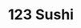 ---
layout: place
title: "123 Sushi"
permalink: /minnesota/minneapolis/123-sushi.html
stateAbbr: MN
stateName: Minnesota
cityName: Minneapolis
seo:
  name: "123 Sushi"
  type: Restaurant
  links: http://www.onetwothreesushi.com/
description: "Casual, fast-food spot offering create-your-own sushi rolls, ramen & rice bowls in a modern space. Looking for sushi in Minneapolis, Minnesota? Check out 123..."
place_id: ChIJ-TtOW5cys1IR3X6DwOwsWgA
photos:
  - name: >-
      places/ChIJ-TtOW5cys1IR3X6DwOwsWgA/photos/AeeoHcISUp62plVUsQfCWriSBlWYwiEndTNSkaiKtddzOYnohmQKEU1Ib13q1lS4jkWDHKMXtbt9_E6wXekTlKXxAkCSMPRDNxd_TrvJ55eLUptGnmPUeuk3oNNn34bNzamYQxfAs7OlFRWnoPhIl_lFHxqhzn995NcM1g30LKYwkYtgggUvcmB98YzEf-NGvMMKozsAbKRXGftKNT03SfZsbA4Rq8zzWNQHi_Hl7xOeCCilTrlKbNwJcF1_0LqTfokAML1TK89URHKWsRUACPFb4IQhllReI24KG8_P9kSY6_p4mV8Wd7KbaS2DWn7fVxoA3XsMyBF7hiyMKZouqnNq5iA0ha7ZOrbk0r6Do2AuDxkdi231-lanzSUcvJzOYu-uczhxgrlETjJOwwRckWy04RZVFOgLrqPEQplbi2_wFG_QMg
    widthPx: 3264
    heightPx: 1836
    authorAttributions:
      - displayName: Jim Steffel
        uri: https://maps.google.com/maps/contrib/104508757805751293784
        photoUri: >-
          https://lh3.googleusercontent.com/a-/ALV-UjXSYLW7PKVv_dSGizw1TS8bk-m46U67oAypieZrPVa-Yh0mBSat=s100-p-k-no-mo
    flagContentUri: >-
      https://www.google.com/local/imagery/report/?cb_client=maps_api_places.places_api&image_key=!1e10!2sCIHM0ogKEICAgID4qt_uUg&hl=en-US
    googleMapsUri: >-
      https://www.google.com/maps/place//data=!3m4!1e2!3m2!1sCIHM0ogKEICAgID4qt_uUg!2e10!4m2!3m1!1s0x52b332975b4e3bf9:0x5a2cecc0837edd
  - name: >-
      places/ChIJ-TtOW5cys1IR3X6DwOwsWgA/photos/AeeoHcIhcZGLqpHO-l9vaRb5GLMN6ChxW76ezYp1FWojBt5pfxTCaE6Yei_4V5Ugukdh_V8SAll-l4papmFhfo9BiwNXdWQsRi13pugFuvXl4b_SLwX-BJrpoICKjLuXFQ611mgGHp_p-xoWm_gcWN_he_drbLcs8_05jQY7146-K-Pq3OTuiZ_3O6s3d-aad4fq3x8NpN-9Y2th88-3gJc5a4P8F015GobSst9sMCSREGLY90ztU15KY_QLpkoc7fGDKCKAEQVIkWyjfWGEwxgKZILGNMfoD7DMlLDO8Im75cvzPdVtr_68n3A8fFv4jN_VGGkgMhN7OByjHLylsvoC-F3XWuaFeeHI7B9lwL-D7PQij7053Tu4hlZVNeAKmfaL_3gyBNPr_Vkuuvpv_qmAPpCe9ErjTAeKgXMZBvNIOpbn36g
    widthPx: 3000
    heightPx: 4000
    authorAttributions:
      - displayName: Matthew Bender
        uri: https://maps.google.com/maps/contrib/102954616527919342091
        photoUri: >-
          https://lh3.googleusercontent.com/a-/ALV-UjVpngjsL6HVQ3avJjqUVmVYrSHaCZw-uUtV6ggvnuzYs_mdfrCc2g=s100-p-k-no-mo
    flagContentUri: >-
      https://www.google.com/local/imagery/report/?cb_client=maps_api_places.places_api&image_key=!1e10!2sCIHM0ogKEICAgICD2MLA3wE&hl=en-US
    googleMapsUri: >-
      https://www.google.com/maps/place//data=!3m4!1e2!3m2!1sCIHM0ogKEICAgICD2MLA3wE!2e10!4m2!3m1!1s0x52b332975b4e3bf9:0x5a2cecc0837edd
  - name: >-
      places/ChIJ-TtOW5cys1IR3X6DwOwsWgA/photos/AeeoHcKipGlpm66mHP-JN5jfcliWY-l4cURYRKG5aeeFxXQyXNg82Drvdb_jVIFZ06miBk2iGtKy6Ll7AYfed0WO6i_GYOgD8GhwxespXJDG6nKSmR6AvYugjxnm66PQoi-SXfqAUPYRiY6PGj5OVmLXijcj0Iy-kqz4b-sgyjhpFRw4xWeDJnr55zsbS0NF2jOjDh8GWZyHRgL62nxVY8d1r5WPWRhW4nQJ9QivP6yo2dPBtJk1nJkzOC-NQJSw8VE4pD5P_emoPj91KJ_IGsD4G-llKKc9vQ3qx-skPby1COS0t8UaO_7-UZtFUA4fHDix2_rLF6cZTyNAw_NIQxdrqF1sHx1OBM8IAtkDFa6wy-zO2usvw0y05w25DAuBjUx9kQGnhnZE-b78Tg41ynbDWJ0ii7ED_Mi-j4rVmaCHAd7keQ
    widthPx: 3024
    heightPx: 4032
    authorAttributions:
      - displayName: Kiana Tigur
        uri: https://maps.google.com/maps/contrib/101940205706932230653
        photoUri: >-
          https://lh3.googleusercontent.com/a-/ALV-UjWZzevVn-l7LB2oH9qPrWBn5iWEunpS7j_8UQXLHxP-mzV2ZnQ=s100-p-k-no-mo
    flagContentUri: >-
      https://www.google.com/local/imagery/report/?cb_client=maps_api_places.places_api&image_key=!1e10!2sCIHM0ogKEICAgIDMnO2WFA&hl=en-US
    googleMapsUri: >-
      https://www.google.com/maps/place//data=!3m4!1e2!3m2!1sCIHM0ogKEICAgIDMnO2WFA!2e10!4m2!3m1!1s0x52b332975b4e3bf9:0x5a2cecc0837edd
  - name: >-
      places/ChIJ-TtOW5cys1IR3X6DwOwsWgA/photos/AeeoHcLurbteljD5p3rEba1c__DQXP-kOzewyYInAyEaWEcNUfA7BgrWz5YQU43qf0A1XRVJuR34vCLAESyqh49E0wyDZb4ZOdssA5pjTo68nuLNBGbtAfXikDSMpbae7SHxb4fS3BPEOjxlRTK90dor8szJoTfxMb-yZWLn2R8eS3Q2emVXn9anwQcGQPT0Onef6Xg8gQG3qNhrieRANqw-BZObW-uV-pQfOUC3zOOmY9SXnyuQn6_THOmAIJSNeoATkdZOnffw599GFWa6PBkDkPn8fHPS-2IzoxNAS04Q5ZN37oi92ia4rbggoSSznDp9MuwdD548uLTVgLKaOJuZcqka3fIfOSODkwNBfxzujDXjtf7niUNwPLWNVYpaUPO_qrBRd9qtggBXiS-hgCXKF6ThUE_3cC5PcS7ZUeiL7k87Ww
    widthPx: 3532
    heightPx: 2420
    authorAttributions:
      - displayName: Adam Reznik
        uri: https://maps.google.com/maps/contrib/118240320886202784473
        photoUri: >-
          https://lh3.googleusercontent.com/a-/ALV-UjXlQbxC9ZHFKFlbUEXt4gxch976t57ZYlgechuXhKnByeiDgS91=s100-p-k-no-mo
    flagContentUri: >-
      https://www.google.com/local/imagery/report/?cb_client=maps_api_places.places_api&image_key=!1e10!2sCIHM0ogKEICAgIDx9ITZUw&hl=en-US
    googleMapsUri: >-
      https://www.google.com/maps/place//data=!3m4!1e2!3m2!1sCIHM0ogKEICAgIDx9ITZUw!2e10!4m2!3m1!1s0x52b332975b4e3bf9:0x5a2cecc0837edd
  - name: >-
      places/ChIJ-TtOW5cys1IR3X6DwOwsWgA/photos/AeeoHcLcu65r5gFJsVdlNu-FS7P9_XPrCfk8KIeqjvr-YiJHayqi3XNq-dsy0oTrXFXvWWNRs9NZS8AELiSiiZ978Vu5kdSWBok9_154jyy59qzA5kazZa5HIBoQOSH36rONOPzNGzmGyl0dEQi3hfvfIKhOd7As3131DbsEkOq3R4VKjhayhf01CQBJK-6pa-E0Rx1_juzPGGK-pHW7SOXwcinc9v3dbPe-8JC1MPHpp229IWKcA_5m3MjbWDd-6YCKEOu5ClC80VZbw0GZfEwI9Buk9RmgIdgCR1gcW9HP4OWcUpz3d7W2UK4t45ttHjK03qDBZbtgCk6d8gvWg538wc3v6LvxpYtOaOczfI-CKBytH7KzAADAXdD8QaOhFtjOZNvQvOpS-MGxt7vArETVFOmCqkQHE_wKZa3wsqrcyhMfsTpK
    widthPx: 4032
    heightPx: 2268
    authorAttributions:
      - displayName: Jonathan Bates
        uri: https://maps.google.com/maps/contrib/110597728136223946876
        photoUri: >-
          https://lh3.googleusercontent.com/a-/ALV-UjWsgj-W5jED1wbNNuP8iJHBeH-028gkwapqnjMxC5Mr5ZWUHcuofA=s100-p-k-no-mo
    flagContentUri: >-
      https://www.google.com/local/imagery/report/?cb_client=maps_api_places.places_api&image_key=!1e10!2sCIHM0ogKEICAgICk8pOk2QE&hl=en-US
    googleMapsUri: >-
      https://www.google.com/maps/place//data=!3m4!1e2!3m2!1sCIHM0ogKEICAgICk8pOk2QE!2e10!4m2!3m1!1s0x52b332975b4e3bf9:0x5a2cecc0837edd
  - name: >-
      places/ChIJ-TtOW5cys1IR3X6DwOwsWgA/photos/AeeoHcJSh8NNTQ_ClznlmcbTXThfqInkk3uIwKQvnrZDqwa-6kRlNK0lkye9i-OIwiSQendpHGBKGLi6IED8AeWPdZjPozpmnPqTJ00YdHHArHglQgp_T4K31hpoDATDlejomo2qqoDViWB1B3dl3y-sdNmTEw3SlfbCYhCtBNwmJi4aMsazvZJZFTJ6JAafDm1Avhbt7uyGHe46BwKDfWxI91EkD5Kl0n5qhp32p_hwW6-VhEBhN_dNUAD1RX9m_EcoyDCADw0wK8U7XmVyvqVw0J3l3Wjx1SyViQdf7JzVBIIv1m94SSmWfGLrlrN-dmTeStS_Sa3tlarDdBXGtMy-5ZB5SQkwY-gaRfgpyyzA-eZiAl-W5pyBuwfgiV7tvRang9qr3yYMmkcqRP7EQJY8AqiRt9rvF0hz6fZF9rRpXU7pHg
    widthPx: 3024
    heightPx: 4032
    authorAttributions:
      - displayName: Car Life
        uri: https://maps.google.com/maps/contrib/113364899927447758156
        photoUri: >-
          https://lh3.googleusercontent.com/a-/ALV-UjV88MPg9JcPumoccIKkumBw-FeVRbRxTaM7tlVikQIE1CQT8iP3kQ=s100-p-k-no-mo
    flagContentUri: >-
      https://www.google.com/local/imagery/report/?cb_client=maps_api_places.places_api&image_key=!1e10!2sCIHM0ogKEICAgICpia-ILw&hl=en-US
    googleMapsUri: >-
      https://www.google.com/maps/place//data=!3m4!1e2!3m2!1sCIHM0ogKEICAgICpia-ILw!2e10!4m2!3m1!1s0x52b332975b4e3bf9:0x5a2cecc0837edd
  - name: >-
      places/ChIJ-TtOW5cys1IR3X6DwOwsWgA/photos/AeeoHcJB_wAoP4ywkFKlmUWU-DllXdKzU7a3c0vVzvJDFCu5uDolGNRLiNwk-7kxeBDpk0NOcW0SA97rznP7UOHFri_I3WxQZZWxY7R2KX4JMz17J7i-vGuUt75Gm70z9-8uRARHdLJ6lP5-LySH69i4owtadxFsT9f3P7Cn-YtjmM_qA9lUYONBFjndNJneR2dbZR30WZyFotvJZb3mggtXGgxiWyMGHSCFvFoOR6vd4ql-yxfZfhcz7TqD-Sv2uCl-rtjTVC2DL8bScKea_e2nyoMzTYbQ3jqNDNq4QERgrIe7bOY9QUVXsJbtiey7n61RN5SmGKCTPmX9AFqxrczQF2xmq93Itp6Sp1xmkcmSCmivWHHLZYLx2ZMcRlMATntt4pqX0sP-t7gh8AHDrCReGFPLFjJjvbOOH1SWPGidIqM
    widthPx: 4800
    heightPx: 3600
    authorAttributions:
      - displayName: Tracy Huebner
        uri: https://maps.google.com/maps/contrib/112239932916610032979
        photoUri: >-
          https://lh3.googleusercontent.com/a-/ALV-UjW17mjqJtsDM90yeyJZaNkc_Zhkw5RHsa3dHS8WHMiGLtObGZjN3A=s100-p-k-no-mo
    flagContentUri: >-
      https://www.google.com/local/imagery/report/?cb_client=maps_api_places.places_api&image_key=!1e10!2sCIHM0ogKEICAgIC4zcK4DA&hl=en-US
    googleMapsUri: >-
      https://www.google.com/maps/place//data=!3m4!1e2!3m2!1sCIHM0ogKEICAgIC4zcK4DA!2e10!4m2!3m1!1s0x52b332975b4e3bf9:0x5a2cecc0837edd
  - name: >-
      places/ChIJ-TtOW5cys1IR3X6DwOwsWgA/photos/AeeoHcLomtAQM9cjccftJJRkdYR_uUUB7Dm2fhbe5LE1dXi06FWKucqVo4HpNV2Kgi2YFgYhfBIeICTisVTpGfQxFp19nS4OBn_f3V2kqVxqzrtB0-cD846MHQ2WhrV3B9-oyhQtOHqwF9zEKcAhme6S4gfzmUR-0bafkA-Cr4JJkF1db0vLuP7NHZBi6EFwymqhXLDnSgbX_FDAvbtxqW7BvrrP1U1HBP94okdIsnBbNm4WbKvkfdrf6GKsnx-YK2PAK7WJFKfwwYGVcyT0l0coisLBPvS_8rqo4mpZxbkZYwzFHlE9foS3DwjlYqmxKex2_p_5BcOLV5Jm5te_3Sm8_fKRifVCYGyByHK617Pcd56jpF4GHnSHHKK_ZUaM504lDaMNDQly0cLx93gYQISIGSlscR0l3HnmxFpY9X1LW5kv4w
    widthPx: 3024
    heightPx: 4032
    authorAttributions:
      - displayName: Karen Wilson
        uri: https://maps.google.com/maps/contrib/114807764592508961465
        photoUri: >-
          https://lh3.googleusercontent.com/a-/ALV-UjV7IpBQhTCZ-s7nilxRZwYsy24p6z7jlVMtPKvE0xKAEAxFL221HA=s100-p-k-no-mo
    flagContentUri: >-
      https://www.google.com/local/imagery/report/?cb_client=maps_api_places.places_api&image_key=!1e10!2sCIHM0ogKEICAgID4hajPUg&hl=en-US
    googleMapsUri: >-
      https://www.google.com/maps/place//data=!3m4!1e2!3m2!1sCIHM0ogKEICAgID4hajPUg!2e10!4m2!3m1!1s0x52b332975b4e3bf9:0x5a2cecc0837edd
  - name: >-
      places/ChIJ-TtOW5cys1IR3X6DwOwsWgA/photos/AeeoHcLryKqc6GHDxNGU2t3Du4inx6EoLpHg7iXzhtUp-mDrAQa6B3vsR-9oC0uwZCwujdMcNV9w4aH9CMR62sp1WTOz-bwqvrTEmMWN76vW3Xi1MNiSwqMl07qbakhPwc5WYhEgTFReL2QVGFgT9R5M9fscwiONmc1febpuB33q3XcGpxjC4m7_owQVL3ObKmD8OWNL-GTmD70A6dkN--phrEyiHdLj55p54jW-MjeBVujNpEFO4U7Jnz0R9dry8i5t1o5_ESd8rrtEaoMvL7VKXjEO-_ScwMC6LxMUtlONpWO5SvnlXjvkecvmA5CKEuTx1n1ldtG54EAYc65Ytq8_LEpS8gfaUAucNZXojqBNBpeMaSKrNT7HZvaYaOBRPB2iK5Yd2UouS-KaQvgcSspztnaLUbLEH6rxbtySBhEeNwCHxw
    widthPx: 4032
    heightPx: 2268
    authorAttributions:
      - displayName: LiLu Funkenbusch
        uri: https://maps.google.com/maps/contrib/104689070040224198163
        photoUri: >-
          https://lh3.googleusercontent.com/a/ACg8ocLKSCZ0kGWrOwE8-ikmBoBNczZWs-PYy6xwzRwPh4W7YbfBAQ=s100-p-k-no-mo
    flagContentUri: >-
      https://www.google.com/local/imagery/report/?cb_client=maps_api_places.places_api&image_key=!1e10!2sCIHM0ogKEICAgIC46u2lRA&hl=en-US
    googleMapsUri: >-
      https://www.google.com/maps/place//data=!3m4!1e2!3m2!1sCIHM0ogKEICAgIC46u2lRA!2e10!4m2!3m1!1s0x52b332975b4e3bf9:0x5a2cecc0837edd
  - name: >-
      places/ChIJ-TtOW5cys1IR3X6DwOwsWgA/photos/AeeoHcIp2S3DDgJAkVX6I7YutEIla-HuUuFwO9XqfRQW1SXTyFwy0Urpl06VEMPoWRdfki-DtXkpEPi7khr5YDpqpzBvX1WHkTNpv9_EYU6Ew_N9mO2IU0JJO2YwWSsYr-5JAU2o54BxPhEJSBTuG2LjSYTMnCKZirYVZvR2o4cEbIbjfYUlzFbJQK35MGBMOdsNiN8s4XO8UT1htkkWEps_c67q3J_weCQzB-V_Wbmq4HVjOzkhSBrtW9E_aL39tNuoFh-LiXuUJPM14nmV63f_2ODmJjto-J2Q5K58XzK1DxiNoc_LdMoI4ZjuYEoZwbNHjgXmxQOO1I3xsraPCa7SNQ4PiGEpLQzl5S2rf8MqsmWF30BJRLrkcPYdRz2zcFuGNULTLvRF6hhNt1dzS8vKY_XZ4dNQMb0ZyA6VAS2YnDI
    widthPx: 3024
    heightPx: 4032
    authorAttributions:
      - displayName: Barry Thao
        uri: https://maps.google.com/maps/contrib/116403536850489491726
        photoUri: >-
          https://lh3.googleusercontent.com/a-/ALV-UjX_9jNP3vrYVEybzIygLRE8mjG2i_BJ1wv8kkDtHwbicgWGOrKB1w=s100-p-k-no-mo
    flagContentUri: >-
      https://www.google.com/local/imagery/report/?cb_client=maps_api_places.places_api&image_key=!1e10!2sCIHM0ogKEICAgICapbSCcA&hl=en-US
    googleMapsUri: >-
      https://www.google.com/maps/place//data=!3m4!1e2!3m2!1sCIHM0ogKEICAgICapbSCcA!2e10!4m2!3m1!1s0x52b332975b4e3bf9:0x5a2cecc0837edd
address: 80 S 8th St Suite 228, Minneapolis, MN 55402, USA
street: 80 S 8th St Suite 228
city: Minneapolis
state: MN
zip: '55402'
country: USA
neighborhood: Central Minneapolis
latitude: '44.976103'
longitude: '-93.271340'
accessibility_options:
  wheelchairAccessibleEntrance: true
business_status: OPERATIONAL
name: 123 Sushi
google_maps_links:
  directionsUri: >-
    https://www.google.com/maps/dir//''/data=!4m7!4m6!1m1!4e2!1m2!1m1!1s0x52b332975b4e3bf9:0x5a2cecc0837edd!3e0
  placeUri: https://maps.google.com/?cid=25382143257706205
  writeAReviewUri: >-
    https://www.google.com/maps/place//data=!4m3!3m2!1s0x52b332975b4e3bf9:0x5a2cecc0837edd!12e1
  reviewsUri: >-
    https://www.google.com/maps/place//data=!4m4!3m3!1s0x52b332975b4e3bf9:0x5a2cecc0837edd!9m1!1b1
  photosUri: >-
    https://www.google.com/maps/place//data=!4m3!3m2!1s0x52b332975b4e3bf9:0x5a2cecc0837edd!10e5
primary_type: Sushi Restaurant
opening_hours:
  regular: null
  current: null
secondary_opening_hours:
  regular:
    weekdayDescriptions: null
    type: null
  current:
    weekdayDescriptions: null
    type: null
phone: (612) 354-3040
price_level: PRICE_LEVEL_INEXPENSIVE
price_range: $10 &ndash; $20
rating: '4.3'
rating_count: 141
website: http://www.onetwothreesushi.com/
reviews:
  - name: >-
      places/ChIJ-TtOW5cys1IR3X6DwOwsWgA/reviews/ChdDSUhNMG9nS0VJQ0FnSUNEMkpTVTNnRRAB
    relativePublishTimeDescription: a year ago
    rating: 5
    text:
      text: >-
        Stopped here for a quick lunch and the ramen was surprisingly good. I
        ordered the pork belly and the entire bowl was overall impressive. I
        think the predominant flavor was dashi/seaweed, however the pork belly
        was very flavorful. The noodles came out of a package and the soft
        boiled egg could have used some seasoning (soy bath), but overall I
        honestly can't complain. The price was about as low as it gets and the
        service was fairly quick. The entire bowl along with a separate
        container of broth was nicely packaged up for transport. Overall I'm
        giving this place a high score simply because they are one of the only
        ramen lunch options accessible by skyway and the price was super low.
        $12 for a bowl of near legit ramen is impressive. Go for it!
      languageCode: en
    originalText:
      text: >-
        Stopped here for a quick lunch and the ramen was surprisingly good. I
        ordered the pork belly and the entire bowl was overall impressive. I
        think the predominant flavor was dashi/seaweed, however the pork belly
        was very flavorful. The noodles came out of a package and the soft
        boiled egg could have used some seasoning (soy bath), but overall I
        honestly can't complain. The price was about as low as it gets and the
        service was fairly quick. The entire bowl along with a separate
        container of broth was nicely packaged up for transport. Overall I'm
        giving this place a high score simply because they are one of the only
        ramen lunch options accessible by skyway and the price was super low.
        $12 for a bowl of near legit ramen is impressive. Go for it!
      languageCode: en
    authorAttribution:
      displayName: Matthew Bender
      uri: https://www.google.com/maps/contrib/102954616527919342091/reviews
      photoUri: >-
        https://lh3.googleusercontent.com/a-/ALV-UjVpngjsL6HVQ3avJjqUVmVYrSHaCZw-uUtV6ggvnuzYs_mdfrCc2g=s128-c0x00000000-cc-rp-mo-ba4
    publishTime: '2024-03-24T05:30:50.958756Z'
    flagContentUri: >-
      https://www.google.com/local/review/rap/report?postId=ChdDSUhNMG9nS0VJQ0FnSUNEMkpTVTNnRRAB&d=17924085&t=1
    googleMapsUri: >-
      https://www.google.com/maps/reviews/data=!4m6!14m5!1m4!2m3!1sChdDSUhNMG9nS0VJQ0FnSUNEMkpTVTNnRRAB!2m1!1s0x52b332975b4e3bf9:0x5a2cecc0837edd
  - name: >-
      places/ChIJ-TtOW5cys1IR3X6DwOwsWgA/reviews/ChZDSUhNMG9nS0VJQ0FnSUNCbjRmUkZREAE
    relativePublishTimeDescription: 2 years ago
    rating: 5
    text:
      text: >-
        Came here with my family and ordered some sushi bowl lunch specials.
        Each bowl was PACKED. I like how they let us build our own sushi bowls
        even down to the toppings and sauce. They made the order quickly and
        they kept the place looking clean and tidy.
      languageCode: en
    originalText:
      text: >-
        Came here with my family and ordered some sushi bowl lunch specials.
        Each bowl was PACKED. I like how they let us build our own sushi bowls
        even down to the toppings and sauce. They made the order quickly and
        they kept the place looking clean and tidy.
      languageCode: en
    authorAttribution:
      displayName: Jenny Llapa
      uri: https://www.google.com/maps/contrib/102120762567002930282/reviews
      photoUri: >-
        https://lh3.googleusercontent.com/a-/ALV-UjVJ-BhKm_FSHnb4NvW4qeWX8Q-UFqZITdePb5TlbBrwCRPQnCpIXw=s128-c0x00000000-cc-rp-mo-ba3
    publishTime: '2023-01-08T06:24:49.921334Z'
    flagContentUri: >-
      https://www.google.com/local/review/rap/report?postId=ChZDSUhNMG9nS0VJQ0FnSUNCbjRmUkZREAE&d=17924085&t=1
    googleMapsUri: >-
      https://www.google.com/maps/reviews/data=!4m6!14m5!1m4!2m3!1sChZDSUhNMG9nS0VJQ0FnSUNCbjRmUkZREAE!2m1!1s0x52b332975b4e3bf9:0x5a2cecc0837edd
  - name: >-
      places/ChIJ-TtOW5cys1IR3X6DwOwsWgA/reviews/ChZDSUhNMG9nS0VJQ0FnSUM5eFlpRUJ3EAE
    relativePublishTimeDescription: 4 months ago
    rating: 5
    text:
      text: >-
        I have never been disappointed by the food or the service.  One of the
        best lunch places in the skyway.
      languageCode: en
    originalText:
      text: >-
        I have never been disappointed by the food or the service.  One of the
        best lunch places in the skyway.
      languageCode: en
    authorAttribution:
      displayName: Jared Tripp
      uri: https://www.google.com/maps/contrib/100539447791316458390/reviews
      photoUri: >-
        https://lh3.googleusercontent.com/a-/ALV-UjVWyXguNZ412on0sbV5_IFqLxoNq1YF6j6AKOalBi3xzj5AFyhTyw=s128-c0x00000000-cc-rp-mo-ba5
    publishTime: '2024-12-05T20:46:56.642229Z'
    flagContentUri: >-
      https://www.google.com/local/review/rap/report?postId=ChZDSUhNMG9nS0VJQ0FnSUM5eFlpRUJ3EAE&d=17924085&t=1
    googleMapsUri: >-
      https://www.google.com/maps/reviews/data=!4m6!14m5!1m4!2m3!1sChZDSUhNMG9nS0VJQ0FnSUM5eFlpRUJ3EAE!2m1!1s0x52b332975b4e3bf9:0x5a2cecc0837edd
  - name: >-
      places/ChIJ-TtOW5cys1IR3X6DwOwsWgA/reviews/ChZDSUhNMG9nS0VJQ0FnSUNUeHR2Q1VREAE
    relativePublishTimeDescription: 11 months ago
    rating: 5
    text:
      text: >-
        I have eaten here twice, one is the most ordered fish rice (maybe cooked
        salmon), and the other is tempura rice. The delivery speed is very fast,
        and the rice set is good. I didn't taste sushi. Unfortunately, the high
        stool is not suitable for eating, and the legs are very uncomfortable.
      languageCode: en
    originalText:
      text: >-
        I have eaten here twice, one is the most ordered fish rice (maybe cooked
        salmon), and the other is tempura rice. The delivery speed is very fast,
        and the rice set is good. I didn't taste sushi. Unfortunately, the high
        stool is not suitable for eating, and the legs are very uncomfortable.
      languageCode: en
    authorAttribution:
      displayName: B&Gcoiner A
      uri: https://www.google.com/maps/contrib/109530472918325648546/reviews
      photoUri: >-
        https://lh3.googleusercontent.com/a/ACg8ocIq5BjFMTVZmr4MoEa3Q5GNgDyUduSfcMON092sv-3sJr_Xog=s128-c0x00000000-cc-rp-mo-ba3
    publishTime: '2024-05-14T05:10:58.058302Z'
    flagContentUri: >-
      https://www.google.com/local/review/rap/report?postId=ChZDSUhNMG9nS0VJQ0FnSUNUeHR2Q1VREAE&d=17924085&t=1
    googleMapsUri: >-
      https://www.google.com/maps/reviews/data=!4m6!14m5!1m4!2m3!1sChZDSUhNMG9nS0VJQ0FnSUNUeHR2Q1VREAE!2m1!1s0x52b332975b4e3bf9:0x5a2cecc0837edd
  - name: >-
      places/ChIJ-TtOW5cys1IR3X6DwOwsWgA/reviews/ChZDSUhNMG9nS0VJQ0FnSUR4OUlUWll3EAE
    relativePublishTimeDescription: a year ago
    rating: 5
    text:
      text: >-
        Cute sushi joint offers up excellent dishes right in front of you, made
        fresh.


        Chicken miso ramen was fantastic.


        Short walk from the Marriott hotel. You have to weave your way across
        several skyway bridges, but it is convenient.
      languageCode: en
    originalText:
      text: >-
        Cute sushi joint offers up excellent dishes right in front of you, made
        fresh.


        Chicken miso ramen was fantastic.


        Short walk from the Marriott hotel. You have to weave your way across
        several skyway bridges, but it is convenient.
      languageCode: en
    authorAttribution:
      displayName: Adam Reznik
      uri: https://www.google.com/maps/contrib/118240320886202784473/reviews
      photoUri: >-
        https://lh3.googleusercontent.com/a-/ALV-UjXlQbxC9ZHFKFlbUEXt4gxch976t57ZYlgechuXhKnByeiDgS91=s128-c0x00000000-cc-rp-mo-ba5
    publishTime: '2023-06-02T20:47:05.362241Z'
    flagContentUri: >-
      https://www.google.com/local/review/rap/report?postId=ChZDSUhNMG9nS0VJQ0FnSUR4OUlUWll3EAE&d=17924085&t=1
    googleMapsUri: >-
      https://www.google.com/maps/reviews/data=!4m6!14m5!1m4!2m3!1sChZDSUhNMG9nS0VJQ0FnSUR4OUlUWll3EAE!2m1!1s0x52b332975b4e3bf9:0x5a2cecc0837edd
parking_options:
  valetParking: false
payment_options:
  acceptsCreditCards: true
  acceptsDebitCards: true
  acceptsCashOnly: false
allow_dogs: null
curbside_pickup: null
delivery: true
dine_in: true
good_for_children: null
good_for_groups: null
good_for_sports: false
live_music: false
menu_for_children: false
outdoor_seating: false
reservable: false
restroom: false
serves_beer: null
serves_breakfast: null
serves_brunch: false
serves_cocktails: null
serves_coffee: false
serves_dinner: true
serves_dessert: null
serves_lunch: true
serves_vegetarian_food: true
serves_wine: null
takeout: true
summary: >-
  Casual, fast-food spot offering create-your-own sushi rolls, ramen & rice
  bowls in a modern space.

---